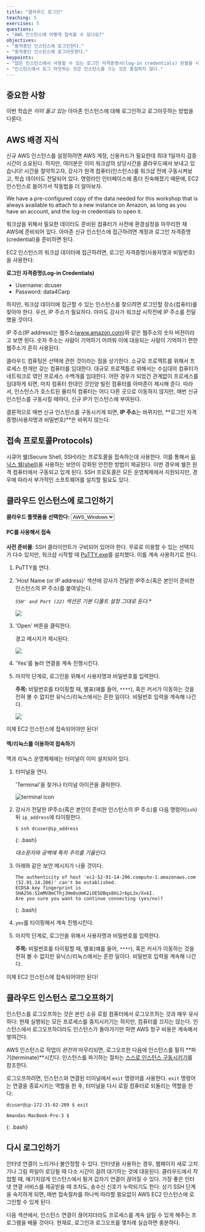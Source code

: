 ```yaml
---
title: "클라우드 로그인"
teaching: 5
exercises: 5
questions:
- "AWS 인스턴스에 어떻게 접속할 수 있나요?"
objectives:
- "동작중인 인스턴스에 로그인한다."
- "동작중인 인스턴스에 로그아웃한다."
keypoints:
- "많은 인스턴스에서 사용할 수 있는 로그인 자격증명서(log-in credentials) 한벌을 사용할 수 있다."
- "인스턴스에서 로그 아웃하는 것은 인스턴스를 끄는 것은 동일하지 않다."
---
```


<script language="javascript" type="text/javascript">
function set_page_view_defaults() {
    document.getElementById('div_aws_win').style.display = 'block';
    document.getElementById('div_aws_unix').style.display = 'none';
};

function change_content_by_platform(form_control){
    if (!form_control || document.getElementById(form_control).value == 'aws_win') {
        set_page_view_defaults();
    } else if (document.getElementById(form_control).value == 'aws_unix') {
        document.getElementById('div_aws_win').style.display = 'none';
        document.getElementById('div_aws_unix').style.display = 'block';
        document.getElementById('div_hpc').style.display = 'none';
        document.getElementById('div_cyverse').style.display = 'none';
    } else {
        alert("Error: Missing platform value for 'change_content_by_platform()' script!");
    }
}

window.onload = set_page_view_defaults;
</script>

## 중요한 사항

이번 학습은 *이미 돌고 있는* 아마존 인스턴스에 대해 로그인하고 로그아웃하는 방법을 다룬다.

## AWS 배경 지식

신규 AWS 인스턴스를 설정하려면 AWS 계정, 신용카드가 필요한데 최대 1일까지 검증시간이 소요된다.
하지만, 여러분은 이미 워크샵의 상당시간을 클라우드에서 보내고 있습니다!
시간을 절약하고자, 강사가 원격 컴퓨터(인스턴스)를 워크샵 전에 구동시켜놨고, 학습 데이터도 전달되어 있다.
명령라인 인터페이스에 좀더 친숙해졌기 때문에, EC2 인스턴스로 들어가서 작동법을 더 알아보자.


We have a pre-configured copy of the data needed for this workshop that is always available
to attach to a new instance on Amazon, as long as you have an account, and the log-in credentials to open it.

워크샵을 위해서 필요한 데이터도 준비된 컴퓨터가 사전에 환경설정을 마무리한 채 AWS에 준비되어 있다.
아마존 신규 인스턴스에 접근하려면 계정과 로그인 자격증명(credential)을 준비하면 된다.

EC2 인스턴스의 워크샵 데이터에 접근하려면, 로그인 자격증명(사용자명과 비밀번호)을 사용한다:

**로그인 자격증명(Log-in Credentials)**

- Username: dcuser
- Password: data4Carp

하지만, 워크샵 데이터에 접근할 수 있는 인스턴스를 찾으려면 로그인할 장소(컴퓨터)를 찾아야 한다.
우선, IP 주소가 필요하다. 아마도 강사가 워크샵 시작전에 IP 주소를 전달했을 것이다.

IP 주소(IP address)는 웹주소(www.amazon.com)와 같은 웹주소의 숫자 버젼이라고 보면 된다.
숫자 주소는 사람이 기억하기 어려워 이에 대응되는 사람이 기억하기 편한 웹주소가 흔히 사용된다.

클라우드 컴퓨팅은 선택에 관한 것이라는 점을 상기한다.
소규모 프로젝트를 위해서 프로세스 한개만 갖는 컴퓨터를 임대한다.
대규모 프로젝틀르 위해서는 수십대의 컴퓨터가 네트워크로 엮인 프로세스 수백개를 임대한다.
어떤 경우가 되었건 관계없이 프로세스를 임대하게 되면, 
마치 컴퓨터 한대인 것인양 빌린 컴퓨터를 아마존이 제시해 준다.
따라서, 인스턴스가 호스트된 물리적 컴퓨터는 어디 다른 곳으로 이동하지 않지만, 
매번 신규 인스턴스를 구동시킬 때마다, 신규 IP가 인스턴스에 부여된다.

결론적으로 매번 신규 인스턴스를 구동시키게 되면,
**IP 주소**는 바뀌지만, **로그인 자격증명(사용자명과 비밀번호)**은 바뀌지 않는다.

## 접속 프로토콜Protocols)

시큐어 쉘(Secure Shell, SSH)라는 프로토콜을 접속하는데 사용한다.
이를 통해서 [유닉스 쉘(shell)](http://statkclee.github.io/shell-novice-kr)을 사용하는 보안이 강화된 안전한 방법이 제공된다.
이번 경우에 쉘은 원격 컴퓨터에서 구동되고 있게 된다.
SSH 프로토콜은 모든 운영체제에서 지원되지만, 경우에 따라서 부가적인 소프트웨어를 설치할 필요도 있다.

## 클라우드 인스턴스에 로그인하기

**클라우드 플랫폼을 선택한다: <select id="id_platform" name="platformlist" onchange="change_content_by_platform('id_platform');return false;"><option value="aws_unix" id="id_aws_unix" selected> AWS_UNIX </option><option value="aws_win" id="id_aws_win" selected> AWS_Windows </option></select>**

<div id="div_aws_win" style="display:block" markdown="1">

#### PC를 사용해서 접속

**사전 준비물**: SSH 클라이언트가 구비되어 있어야 한다.
무료로 이용할 수 있는 선택지가 다수 있지만, 
워크샵 시작할 때 [PuTTY.exe](http://www.chiark.greenend.org.uk/~sgtatham/putty/download.html)를 설치했다.
이를 계속 사용하기로 한다.


1. PuTTY를 연다.
2. 'Host Name (or IP address)' 섹션에 강사가 전달한 IP주소(혹은 본인이 준비한 인스턴스의 IP 주소)를 붙여넣는다. 

    *`SSH' and Port (22)` 섹션은 기본 디폴트 설정 그대로 둔다.**

    ![](../fig/putty_screenshot_1.png)

3. 'Open' 버튼을 클릭한다.
    
    경고 메시지가 제시된다.

    ![](../fig/putty_screenshot_2.png)

3. 'Yes'를 눌러 연결을 계속 진행시킨다.
4. 마지막 단계로, 로그인을 위해서 사용자명과 비밀번호를 입력한다.
    
    **주목:** 비밀번호를 타이핑할 때, 별표(예를 들어, `****`), 혹은 커서가 이동하는 것을 전혀 볼 수 없지만 유닉스/리눅스에서는 흔한 일이다.
    비밀번호 입력을 계속해 나간다.
    
    ![](../fig/putty_screenshot_3.png)

이제 EC2 인스턴스에 접속되어야만 된다!

</div>


<div id="div_aws_unix" style="display:block" markdown="1">


#### 맥/리눅스를 이용하여 접속하기

맥과 리눅스 운영체제에는 터미널이 이미 설치되어 있다.

1. 터미널을 연다.

    'Terminal'을 찾거나 터미널 아이콘을 클릭한다.

    ![terminal icon](../fig/terminal.png)

2. 강사가 전달한 IP주소(혹은 본인이 준비한 인스턴스의 IP 주소)를 다음 명령어(`ssh`) 뒤 `ip_address`에 타이핑한다.

    ~~~
    $ ssh dcuser@ip_address
    ~~~
    {: .bash}

    *대소문자와 공백에 특히 주의를 기울인다.* 

3. 아래와 같은 보안 메시지가 나올 것이다.

    ~~~
    The authenticity of host 'ec2-52-91-14-206.compute-1.amazonaws.com (52.91.14.206)' can't be established.
    ECDSA key fingerprint is SHA256:S2mMV8mCThjJHm0sUmK2iOE5DBqs8HiJr6pL3x/XxkI.
    Are you sure you want to continue connecting (yes/no)?
    ~~~
    {: .bash}

4. `yes`를 타이핑해서 계속 진행시킨다.
5. 마지막 단계로, 로그인을 위해서 사용자명과 비밀번호를 입력한다.
    
    **주목:** 비밀번호를 타이핑할 때, 별표(예를 들어, `****`), 혹은 커서가 이동하는 것을 전혀 볼 수 없지만 유닉스/리눅스에서는 흔한 일이다.
    비밀번호 입력을 계속해 나간다.
    
이제 EC2 인스턴스에 접속되어야만 된다!

</div>

## 클라우드 인스턴스 로그오프하기

인스턴스를 로그오프하는 것은 본인 소유 로컬 컴퓨터에서 로그오프하는 것과 매우 유사하다:
현재 실행되는 모든 프로세스를 중지시키기는 하지만, 컴퓨터를 끄지는 않는다.
인스턴스에서 로그오프하더라도 인스턴스가 돌아가기만 하면 AWS 청구 비용은 계속해서 쌓여간다.

AWS 인스턴스로 작업이 *완전히* 마무리되면, 로그오프한 다음에 인스턴스를 필히 **파기(terminate)**시킨다.
인스턴스를 파기하는 절차는 [스스로 인스턴스 구동시키기](../02-launching-instances/)를 참조한다.

로그오프하려면, 인스턴스와 연결된 터미널에서 `exit` 명령어를 사용한다.
`exit` 명령어는 연결을 종료시키는 역할을 한 후, 터미널을 다시 로컬 컴퓨터로 되돌리는 역할을 한다: 

~~~
dcuser@ip-172-31-62-209 $ exit

Amandas-MacBook-Pro-3 $
~~~
{: .bash}

## 다시 로그인하기

인터넷 연결이 느리거나 불안정할 수 있다. 인터넷을 사용하는 경우, 웹페이지 새로 고치기나 
그림 파일이 로딩될 때 다소 시간이 걸려 대기하는 것에 대응된다.
클라우드에서 작업할 때, 예기치않게 인스턴스에서 튕겨 갑자기 연결이 끊어질 수 있다.
가장 좋은 인터넷 연결 서비스를 제공받을 때 조차도, 송수신 신호가 누락되기도 한다.
상기 SSH 단계을 숙지하게 되면, 매번 접속절차를 하나씩 따라할 필요없이 AWS EC2 인스턴스에 로그인할 수 있게 된다.


다음 섹션에서, 인스턴스 연결이 끊어지더라도 프로세스를 계속 살릴 수 있게 해주는 프로그램을 배울 것이다.
현재로, 로그인과 로그오프를 몇차례 실습하면 충분하다.
